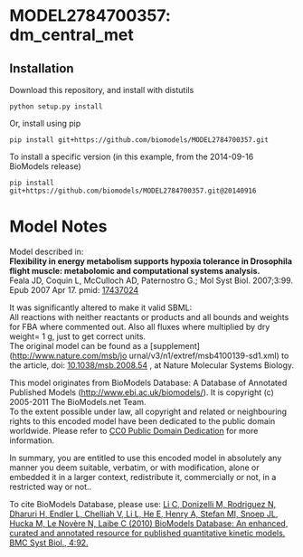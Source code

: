 # MODEL2784700357: dm_central_met

## Installation

Download this repository, and install with distutils

`python setup.py install`

Or, install using pip

`pip install git+https://github.com/biomodels/MODEL2784700357.git`

To install a specific version (in this example, from the 2014-09-16 BioModels release)

`pip install git+https://github.com/biomodels/MODEL2784700357.git@20140916`


# Model Notes


Model described in:  
**Flexibility in energy metabolism supports hypoxia tolerance in Drosophila flight muscle: metabolomic and computational systems analysis.**   
Feala JD, Coquin L, McCulloch AD, Paternostro G.; Mol Syst Biol. 2007;3:99.
Epub 2007 Apr 17. pmid:
[17437024](http://www.ncbi.nlm.nih.gov/pubmed/17437024)  

It was significantly altered to make it valid SBML:  
All reactions with neither reactants or products and all bounds and weights
for FBA where commented out. Also all fluxes where multiplied by dry weight= 1
g, just to get correct units.  
The original model can be found as a [supplement](http://www.nature.com/msb/jo
urnal/v3/n1/extref/msb4100139-sd1.xml) to the article, doi:
[10.1038/msb.2008.54](http://dx.doi.org/10.1038/msb.2008.54) , at Nature
Molecular Systems Biology.

This model originates from BioModels Database: A Database of Annotated
Published Models (http://www.ebi.ac.uk/biomodels/). It is copyright (c)
2005-2011 The BioModels.net Team.  
To the extent possible under law, all copyright and related or neighbouring
rights to this encoded model have been dedicated to the public domain
worldwide. Please refer to [CC0 Public Domain
Dedication](http://creativecommons.org/publicdomain/zero/1.0/) for more
information.

In summary, you are entitled to use this encoded model in absolutely any
manner you deem suitable, verbatim, or with modification, alone or embedded it
in a larger context, redistribute it, commercially or not, in a restricted way
or not..  
  
To cite BioModels Database, please use: [Li C, Donizelli M, Rodriguez N,
Dharuri H, Endler L, Chelliah V, Li L, He E, Henry A, Stefan MI, Snoep JL,
Hucka M, Le Novère N, Laibe C (2010) BioModels Database: An enhanced, curated
and annotated resource for published quantitative kinetic models. BMC Syst
Biol., 4:92.](http://www.ncbi.nlm.nih.gov/pubmed/20587024)


